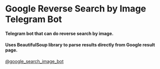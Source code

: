 # Google Reverse Search by Image Telegram Bot
#### Telegram bot that can do reverse search by image.
#### Uses BeautifulSoup library to parse results directly from Google result page.
[@google_search_image_bot](https://t.me/google_search_image_bot)
